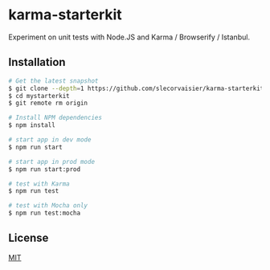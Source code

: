 # karma-starterkit

Experiment on unit tests with Node.JS and Karma / Browserify / Istanbul.

## Installation

```bash
# Get the latest snapshot
$ git clone --depth=1 https://github.com/slecorvaisier/karma-starterkit mystarterkit
$ cd mystarterkit
$ git remote rm origin

# Install NPM dependencies
$ npm install

# start app in dev mode
$ npm run start

# start app in prod mode
$ npm run start:prod

# test with Karma
$ npm run test

# test with Mocha only
$ npm run test:mocha

```

## License
[MIT](LICENSE)
